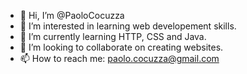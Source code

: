 - 👋 Hi, I’m @PaoloCocuzza
- 👀 I’m interested in learning web developement skills.
- 🌱 I’m currently learning HTTP, CSS and Java.
- 💞️ I’m looking to collaborate on creating websites.
- 📫 How to reach me: paolo.cocuzza@gmail.com

<!---
PaoloCocuzza/PaoloCocuzza is a ✨ special ✨ repository because its `README.md` (this file) appears on your GitHub profile.
You can click the Preview link to take a look at your changes.
--->
